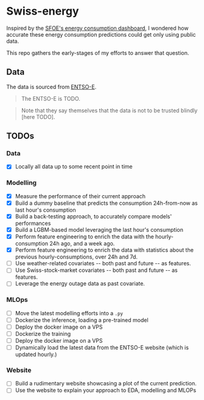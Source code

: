 # Swiss-energy

Inspired by the [SFOE's energy consumption dashboard](https://www.energiedashboard.admin.ch/strom/stromverbrauch), I wondered how accurate these energy consumption predictions could get only using public data.

This repo gathers the early-stages of my efforts to answer that question.

## Data

The data is sourced from [ENTSO-E](https://transparency.entsoe.eu/load-domain/r2/totalLoadR2/show?name=&defaultValue=true&viewType=TABLE&areaType=BZN&atch=false&dateTime.dateTime=08.12.2022+00:00|CET|DAY&biddingZone.values=CTY|10YCH-SWISSGRIDZ!BZN|10YCH-SWISSGRIDZ&dateTime.timezone=CET_CEST&dateTime.timezone_input=CET+(UTC+1)+/+CEST+(UTC+2)).

> The ENTSO-E is TODO.

> Note that they say themselves that the data is not to be trusted blindly [here TODO].


## TODOs

### Data
- [x] Locally all data up to some recent point in time 

### Modelling
- [x] Measure the performance of their current approach
- [x] Build a dummy baseline that predicts the consumption 24h-from-now as last hour's consumption
- [x] Build a back-testing approach, to accurately compare models' performances
- [x] Build a LGBM-based model leveraging the last hour's consumption
- [x] Perform feature engineering to enrich the data with the hourly-consumption 24h ago, and a week ago.
- [x] Perform feature engineering to enrich the data with statistics about the previous hourly-consumptions, over 24h and 7d.
- [ ] Use weather-related covariates -- both past and future -- as features.
- [ ] Use Swiss-stock-market covariates -- both past and future -- as features.
- [ ] Leverage the energy outage data as past covariate.

### MLOps

- [ ] Move the latest modelling efforts into a `.py`
- [ ] Dockerize the inference, loading a pre-trained model
- [ ] Deploy the docker image on a VPS
- [ ] Dockerize the training
- [ ] Deploy the docker image on a VPS
- [ ] Dynamically load the latest data from the ENTSO-E website (which is updated hourly.)

### Website

- [ ] Build a rudimentary website showcasing a plot of the current prediction.
- [ ] Use the website to explain your approach to EDA, modelling and MLOPs